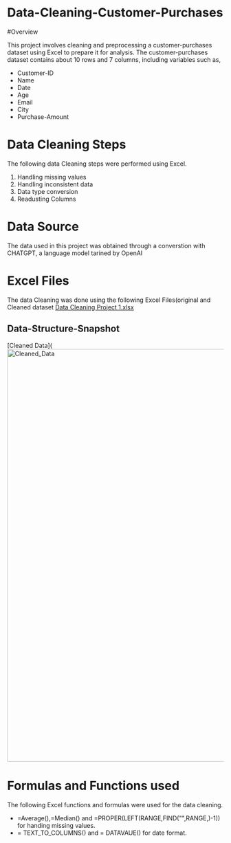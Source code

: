 # Data-Cleaning-Customer-Purchases

#Overview

This project involves cleaning and preprocessing a customer-purchases dataset using Excel to prepare it for analysis.
The customer-purchases dataset contains about 10 rows and 7 columns, including variables such as,
- Customer-ID
- Name
- Date
- Age
- Email
- City
- Purchase-Amount
  
# Data Cleaning Steps
The following data Cleaning steps were performed using Excel.
1. Handling missing values
2. Handling inconsistent data
3. Data type conversion
4. Readusting Columns

# Data Source
The data used in this project was obtained through a converstion with CHATGPT, a language model tarined by OpenAI

# Excel Files
The data Cleaning was done using the following Excel Files(original and Cleaned dataset
[Data Cleaning Project 1.xlsx](https://github.com/user-attachments/files/18813158/Data.Cleaning.Project.1.xlsx)

## Data-Structure-Snapshot
[Cleaned Data](<img width="960" alt="Cleaned_Data" src="https://github.com/user-attachments/assets/03efa3a9-d3aa-44f3-9eaf-7f8322043951" />

# Formulas and Functions used 
The following Excel functions and formulas were used for the data cleaning.
- =Average(),=Median() and =PROPER(LEFT(RANGE,FIND("",RANGE,)-1)) for handing missing values.
- = TEXT_TO_COLUMNS() and = DATAVAUE() for date format.

